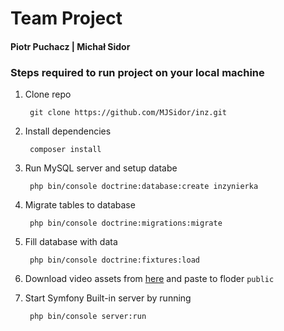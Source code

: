 # Team Project
#### Piotr Puchacz | Michał Sidor

### Steps required to run project on your local machine

1. Clone repo

        git clone https://github.com/MJSidor/inz.git
2. Install dependencies

        composer install
3. Run MySQL server and setup databe
        
        php bin/console doctrine:database:create inzynierka
4. Migrate tables to database

        php bin/console doctrine:migrations:migrate
5. Fill database with data

        php bin/console doctrine:fixtures:load
6. Download video assets from [here](https://drive.google.com/open?id=1jKS8yBd3RfQTVTLEcicmilJ4WrLbCKKs) and paste to floder `public`
7. Start Symfony Built-in server by running

        php bin/console server:run